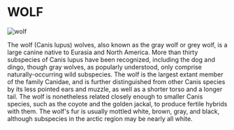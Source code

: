 # WOLF
![wolf](https://t0.gstatic.com/licensed-image?q=tbn:ANd9GcRD89rJQuM1fpPyucHCqWUHeqMyvmPImu15mxJDIO0e8Y5fleygNNPtzBFFlbyDkPGn)

The wolf (Canis lupus) wolves, also known as the gray wolf or grey wolf, is a large canine native to Eurasia and North America. More than thirty subspecies of Canis lupus have been recognized, including the dog and dingo, though gray wolves, as popularly understood, only comprise naturally-occurring wild subspecies. The wolf is the largest extant member of the family Canidae, and is further distinguished from other Canis species by its less pointed ears and muzzle, as well as a shorter torso and a longer tail. The wolf is nonetheless related closely enough to smaller Canis species, such as the coyote and the golden jackal, to produce fertile hybrids with them. The wolf's fur is usually mottled white, brown, gray, and black, although subspecies in the arctic region may be nearly all white. 
